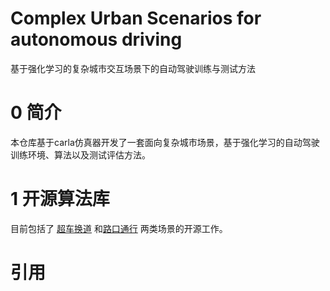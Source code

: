 # Complex Urban Scenarios for autonomous driving

基于强化学习的复杂城市交互场景下的自动驾驶训练与测试方法

# 0 简介

本仓库基于carla仿真器开发了一套面向复杂城市场景，基于强化学习的自动驾驶训练环境、算法以及测试评估方法。

# 1 开源算法库

目前包括了
[超车换道](https://github.com/powerfulwang/CarlaHighwayTest)
和[路口通行](https://github.com/liuyuqi123/ComplexUrbanScenarios)
两类场景的开源工作。

# 引用
